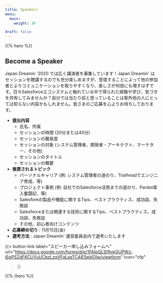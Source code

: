 ```yaml
---
title: Speakers
menu:
  main:
    weight: 30

draft: false
---
```

{{% hero %}}
## Become a Speaker

Japan Dreamin '2020 では広く講演者を募集しています！Japan Dreamin' はセッションを聴講するのでも充分楽しめますが、登壇することによって他の参加者とよりコミュニケーションを取りやすくなり、楽しさが何倍にも増すはずです。日々Salesforceエコシステムと触れている中で得られた経験や学び、気づきを共有してみませんか？自分では当たり前と思っていることは案外他の人にとっては知らない内容かもしれません。皆さまのご応募を心よりお待ちしております。

* **提出内容**
  * 氏名、所属
  * セッションの時間 (20分または40分)
  * セッションの難易度
  * セッションの対象 (システム管理者、開発者・アーキテクト、マーケター、その他)
  * セッションのタイトル
  * セッションの概要
* **推奨されるトピック**
  * パーソナルキャリア (例: システム管理者の道のり、Trailheadでエンジニア育成、等)
  * プロジェクト事例 (例: 自社でのSalesforce活用までの道のり、Pardot導入奮闘記、等)
  * Salesforeの製品や機能に関するTips、ベストプラクティス、成功談、失敗談
  * Salesforceまたは関連する技術に関するTips、ベストプラクティス、成功談、失敗談
  * その他、初心者向けコンテンツ
* **応募締め切り** : 11月15日(金)
* **選考方法** : Japan Dreamin' 運営委員会内で選考いたします

{{< button-link label="スピーカー申し込みフォームへ"
                url="https://docs.google.com/forms/d/e/1FAIpQLSf9vkGUPWz-iEpPSZdFKCUYuUCbzLzqVFqLseTC4jE5pklOIw/viewform"
                icon="cfp"
>}} 

{{% /hero %}}
